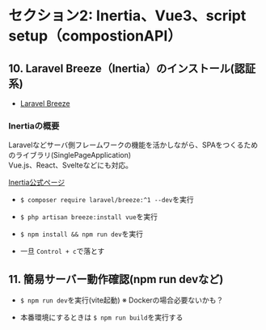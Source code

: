 # セクション2: Inertia、Vue3、script setup（compostionAPI）

## 10. Laravel Breeze（Inertia）のインストール(認証系)<br>

+ [Laravel Breeze](https://readouble.com/laravel/9.x/ja/starter-kits.html#laravel-breeze) <br>

### Inertiaの概要

Laravelなどサーバ側フレームワークの機能を活かしながら、SPAをつくるためのライブラリ(SinglePageApplication)<br>
Vue.js、React、Svelteなどにも対応。<br>

[Inertia公式ページ](https://inertiajs.com) <br>

+ `$ composer require laravel/breeze:^1 --dev`を実行<br>

+ `$ php artisan breeze:install vue`を実行<br>

+ `$ npm install && npm run dev`を実行<br>

+ 一旦 `Control + c`で落とす<br>

## 11. 簡易サーバー動作確認(npm run devなど)

+ `$ npm run dev`を実行(vite起動) ※ Dockerの場合必要ないかも？<br>

+ 本番環境にするときは `$ npm run build`を実行する<br>
